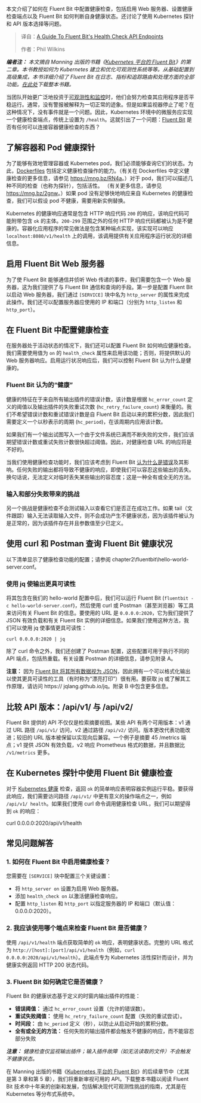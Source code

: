 
<!--
title: Fluent Bit 健康检查 API 端点指南
cover: https://cdn.thenewstack.io/media/2025/09/80d5a166-health.jpg
summary: 本文介绍了如何在 Fluent Bit 中配置健康检查，包括启用 Web 服务器、设置健康检查端点以及 Fluent Bit 如何判断自身健康状态。还讨论了使用 Kubernetes 探针和 API 版本选择等问题。
-->

本文介绍了如何在 Fluent Bit 中配置健康检查，包括启用 Web 服务器、设置健康检查端点以及 Fluent Bit 如何判断自身健康状态。还讨论了使用 Kubernetes 探针和 API 版本选择等问题。

> 译自：[A Guide To Fluent Bit's Health Check API Endpoints](https://thenewstack.io/a-guide-to-fluent-bits-health-check-api-endpoints/)
> 
> 作者：Phil Wilkins

***编者注：** 本文摘自 Manning 出版的书籍《[Kubernetes 平台的 Fluent Bit](https://chronosphere.io/resource/fluent-bit-with-kubernetes-manning/?utm_source=sponsored-content&utm_id=TNS)》的第二章。本书教授如何为 Kubernetes 建立和优化可观测性系统等等。从基础配置到高级集成，本书详细介绍了 Fluent Bit 在日志、指标和追踪路由和处理方面的全部功能。[在此处](https://chronosphere.io/resource/fluent-bit-with-kubernetes-manning/?utm_source=sponsored-content&utm_id=TNS)下载整本书籍。*

当团队开始更广泛地投资于[可观测性和监控](https://thenewstack.io/monitoring-vs-observability-whats-the-difference/ "可观测性和监控")时，他们会努力检查其应用程序是否平稳运行。通常，没有警报被解释为一切正常的迹象。但是如果监视器停止了呢？在这种情况下，没有事件就是一个问题。因此，Kubernetes 环境中的微服务应实现一个健康检查端点，传统上设置为 `/health`。这就引出了一个问题：[Fluent Bit](https://chronosphere.io/learn/deploy-fluent-bit-on-kubernetes/?utm_source=sponsored-content&utm_id=TNS) 是否有任何可以连接容器健康检查的东西？

## 了解容器和 Pod 健康探针

为了能够有效地管理容器或 Kubernetes pod，我们必须能够查询它们的状态。为此，[Dockerfiles](https://thenewstack.io/docker-basics-how-to-use-dockerfiles/ "Dockerfiles") 包括定义健康检查操作的能力。（有关在 Dockerfiles 中定义健康检查的更多信息，请参见 <https://mng.bz/RN4a>。）对于 pod，我们可以描述几种不同的检查（也称为探针），包括活性。 （有关更多信息，请参见 <https://mng.bz/2gnw>。）如果 pod 没有足够快地响应来自 Kubernetes 的健康检查，我们可以假设 pod 不健康，需要用新实例替换。

Kubernetes 的健康响应通常是包含 HTTP 响应代码 `200` 的响应，该响应代码可能附带包含 `ok` 的主体。`200-299` 范围之外的任何 HTTP 响应代码都被认为是不健康的。容器化应用程序的常见做法是包含某种端点实现，该实现可以响应 `localhost:8080/v1/health` 上的调用，该调用提供有关应用程序运行状况的详细信息。

## 启用 Fluent Bit Web 服务器

为了使 Fluent Bit 能够通信并侦听 Web 传递的事件，我们需要包含一个 Web 服务器，这为我们提供了与 Fluent Bit 通信和查询的手段。第一步是配置 Fluent Bit 以启动 Web 服务器，我们通过 `[SERVICE]` 块中名为 `http_server` 的属性来完成此操作。我们还可以配置服务器应使用的 IP 和端口（分别为 `http_listen` 和 `http_port`）。

## 在 Fluent Bit 中配置健康检查

在服务器处于活动状态的情况下，我们还可以配置 Fluent Bit 如何响应健康检查。我们需要使用值为 `on` 的 `health_check` 属性来启用该功能；否则，将提供默认的 Web 服务器响应。启用运行状况响应后，我们可以控制 Fluent Bit 认为什么是健康的。

### Fluent Bit 认为的“健康”

健康的特征在于来自所有输出插件的错误计数，该计数是根据 `hc_error_count` 定义的阈值以及输出插件的失败重试次数 (`hc_retry_failure_count`) 来衡量的。我们不希望错误计数和重试错误计数是自 Fluent Bit 启动以来的累积分数，因此我们需要定义一个以秒表示的周期 (`hc_period`)，在该周期内应用该计数。

如果我们有一个输出试图写入一个由于文件系统已满而不断失败的文件，我们应该期望错误计数或重试失败计数很快超过阈值。因此，对健康检查 URL 的响应将是不好的。

当我们使用健康检查功能时，我们应该考虑到 Fluent Bit [认为什么是错误](https://chronosphere.io/learn/slos-open-source-microservices/?utm_source=sponsored-content&utm_id=TNS)及其影响。任何失败的输出都将导致不健康的响应，即使我们可以容忍这些输出的丢失。换句话说，无法定义对临时丢失某些输出的容忍度；这是一种全有或全无的方法。

### 输入和部分失败带来的挑战

另一个挑战是健康检查不会测试输入以查看它们是否正在成功工作。如果 tail（文件跟踪）输入无法读取输入文件，则不会成功产生不健康状态，因为该插件被认为是正常的，因为该插件存在并且参数值至少已定义。

## 使用 curl 和 Postman 查询 Fluent Bit 健康状况

以下清单显示了健康检查功能的配置；请参阅 chapter2\fluentbit\hello-world-server.conf。

### 使用 jq 使输出更具可读性

将其包含在我们的 hello-world 配置中后，我们可以运行 Fluent Bit (`fluentbit -c hello-world-server.conf`)，然后使用 curl 或 Postman（甚至浏览器）等工具来访问有关 Fluent Bit 的信息。要使用的 URL 是 `0.0.0.0:2020`，它为我们提供了 JSON 有效负载和有关 Fluent Bit 实例的详细信息。如果我们使用这种方法，我们可以使用 jq 使事情更具可读性：

`curl 0.0.0.0:2020 | jq`

除了 curl 命令之外，我们还创建了 Postman 配置，这些配置可用于执行不同的 API 端点，包括热重载。有关设置 Postman 的详细信息，请参见附录 A。

**注意：** 因为 [Fluent Bit 将其所有数据视为 JSON](https://chronosphere.io/learn/parsing-fluent-bit/?utm_source=sponsored-content&utm_id=TNS)，因此拥有一个可以格式化输出以使其更具可读性的工具（有时称为“漂亮打印”）很有用。要获取 jq 或了解其工作原理，请访问 https:// jqlang.github.io/jq。附录 B 中包含更多信息。

## 比较 API 版本：/api/v1/ 与 /api/v2/

Fluent Bit 提供的 API 不仅仅是检索摘要视图。某些 API 有两个可用版本：v1 通过 URL 路径 `/api/v1/` 访问，v2 通过路径 `/api/v2/` 访问。版本更改代表功能改进；较旧的 URL 版本被保留以实现向后兼容。一个例子是摘要 45 /metrics 端点；v1 提供 JSON 有效负载，v2 响应 Prometheus 格式的数据，并且数据比 `/v1/metrics` 更多。

## 在 Kubernetes 探针中使用 Fluent Bit 健康检查

对于 [Kubernetes 健康](https://chronosphere.io/learn/kubernetes-log-management/?utm_source=sponsored-content&utm_id=TNS) 检查，返回 `ok` 的简单响应表明容器实例运行平稳。要获得此响应，我们需要访问路径 `/api/v1/` 中更有意义的操作端点之一，例如 `/api/v1/ health`。如果我们使用 curl 命令调用健康检查 URL，我们可以期望得到 `ok` 的响应：

curl 0.0.0.0:2020/api/v1/health

## 常见问题解答

### 1. 如何在 Fluent Bit 中启用健康检查？

您需要在 `[SERVICE]` 块中配置三个关键设置：

* 将 `http_server on` 设置为启用 Web 服务器。
* 添加 `health_check on` 以激活健康检查响应。
* 配置 `http_listen` 和 `http_port` 以指定服务器的 IP 和端口（默认值：0.0.0.0:2020）。

### 2. 我应该使用哪个端点来检查 Fluent Bit 是否健康？

使用 `/api/v1/health` 端点获取简单的 `ok` 响应，表明健康状态。完整的 URL 格式为 `http://[host]:[port]/api/v1/health`（例如，`curl 0.0.0.0:2020/api/v1/health`）。此端点专为 Kubernetes 活性探针而设计，并为健康实例返回 HTTP 200 状态代码。

### 3. Fluent Bit 如何确定它是否健康？

Fluent Bit 的健康状态基于定义的时窗内输出插件的性能：

* **错误阈值：** 通过 `hc_error_count` 设置（允许的错误数）。
* **重试失败阈值：** 使用 `hc_retry_failure_count` 配置（失败的重试尝试）。
* **时间段：** 由 `hc_period` 定义（秒），以防止从启动开始的累积分数。
* **全有或全无的方法：** 任何失败的输出插件都会触发不健康的响应，而不能容忍部分失败

***注意：** 健康检查仅监视输出插件；输入插件故障（如无法读取的文件）不会触发不健康状态。*

在 Manning 出版的书籍《[Kubernetes 平台的 Fluent Bit](https://chronosphere.io/resource/fluent-bit-with-kubernetes-manning/?utm_source=sponsored-content&utm_id=TNS)》的后续章节中（尤其是第 3 章和第 5 章），我们将重新审视可用的 API。下载整本书籍以阅读 Fluent Bit 技术中十年来的创新和发展，包括解决现代可观测性挑战的指南，尤其是在 Kubernetes 等分布式系统中。